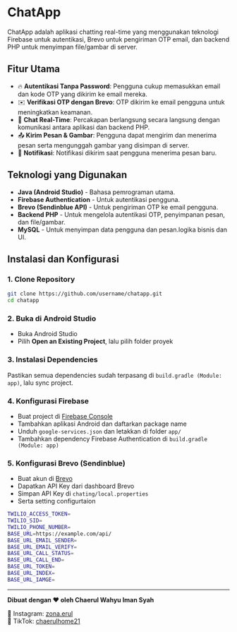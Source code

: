 # ChatApp

ChatApp adalah aplikasi chatting real-time yang menggunakan teknologi Firebase untuk autentikasi, Brevo untuk pengiriman OTP email, dan backend PHP untuk menyimpan file/gambar di server.

## Fitur Utama

- 🔥 **Autentikasi Tanpa Password**: Pengguna cukup memasukkan email dan kode OTP yang dikirim ke email mereka.
- ✉️ **Verifikasi OTP dengan Brevo**: OTP dikirim ke email pengguna untuk meningkatkan keamanan.
- 💬 **Chat Real-Time**: Percakapan berlangsung secara langsung dengan komunikasi antara aplikasi dan backend PHP.
- 📤 **Kirim Pesan & Gambar**: Pengguna dapat mengirim dan menerima pesan serta mengunggah gambar yang disimpan di server.
- 🔔 **Notifikasi**: Notifikasi dikirim saat pengguna menerima pesan baru.

## Teknologi yang Digunakan

- **Java (Android Studio)** - Bahasa pemrograman utama.
- **Firebase Authentication** - Untuk autentikasi pengguna.
- **Brevo (Sendinblue API)** - Untuk pengiriman OTP ke email pengguna.
- **Backend PHP** - Untuk mengelola autentikasi OTP, penyimpanan pesan, dan file/gambar.
- **MySQL** - Untuk menyimpan data pengguna dan pesan.logika bisnis dan UI.

## Instalasi dan Konfigurasi

### 1. Clone Repository

```sh
git clone https://github.com/username/chatapp.git
cd chatapp
```

### 2. Buka di Android Studio

- Buka Android Studio
- Pilih **Open an Existing Project**, lalu pilih folder proyek

### 3. Instalasi Dependencies

Pastikan semua dependencies sudah terpasang di `build.gradle (Module: app)`, lalu sync project.

### 4. Konfigurasi Firebase

- Buat project di [Firebase Console](https://console.firebase.google.com/)
- Tambahkan aplikasi Android dan daftarkan package name
- Unduh `google-services.json` dan letakkan di folder `app/`
- Tambahkan dependency Firebase Authentication di `build.gradle (Module: app)`

### 5. Konfigurasi Brevo (Sendinblue)

- Buat akun di [Brevo](https://www.brevo.com/)
- Dapatkan API Key dari dashboard Brevo
- Simpan API Key di `chating/local.properties` 
- Serta setting configurtaion

```sh
TWILIO_ACCESS_TOKEN=
TWILIO_SID=
TWILIO_PHONE_NUMBER=
BASE_URL=https://example.com/api/
BASE_URL_EMAIL_SENDER=
BASE_URL_EMAIL_VERIFY=
BASE_URL_CALL_STATUS=
BASE_URL_CALL_END=
BASE_URL_TOKEN=
BASE_URL_INDEX=
BASE_URL_IAMGE=
```

---

**Dibuat dengan ❤️ oleh Chaerul Wahyu Iman Syah**

📸 Instagram: [zona.erul](https://instagram.com/zona.erul)\
🎵 TikTok: [chaerulhome21](https://www.tiktok.com/@chaerulhome21)

